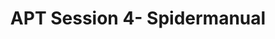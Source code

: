 ---
title: APT Session 4- Spidermanual
redirect_to: https://www.canva.com/design/DAGU8CgZMSY/t0CZLnY5kTJ4RGL8lhGpTQ/edit?utm_content=DAGU8CgZMSY&utm_campaign=designshare&utm_medium=link2&utm_source=sharebutton
redirect_from: 
  - /APTSession4SpiderManual
  - /aptsession4spidermanual
---